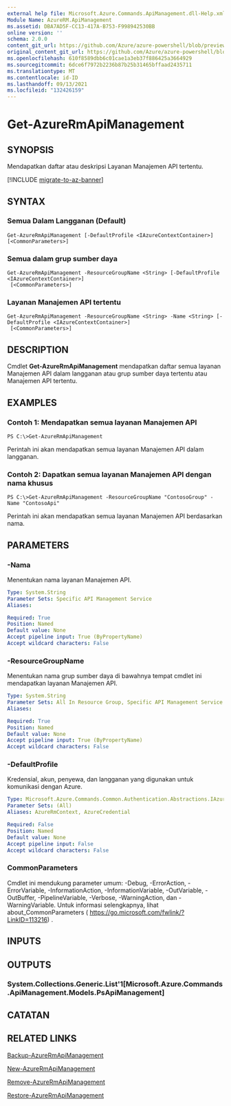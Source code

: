 ```yaml
---
external help file: Microsoft.Azure.Commands.ApiManagement.dll-Help.xml
Module Name: AzureRM.ApiManagement
ms.assetid: DBA7AD5F-CC13-417A-B753-F998942530BB
online version: ''
schema: 2.0.0
content_git_url: https://github.com/Azure/azure-powershell/blob/preview/src/ResourceManager/ApiManagement/Commands.ApiManagement/help/Get-AzureRmApiManagement.md
original_content_git_url: https://github.com/Azure/azure-powershell/blob/preview/src/ResourceManager/ApiManagement/Commands.ApiManagement/help/Get-AzureRmApiManagement.md
ms.openlocfilehash: 610f8589dbb6c01cae1a3eb37f886425a3664929
ms.sourcegitcommit: 6dce6f7972b2236b87b25b31465bffaad2435711
ms.translationtype: MT
ms.contentlocale: id-ID
ms.lasthandoff: 09/13/2021
ms.locfileid: "132426159"
---
```

# Get-AzureRmApiManagement

## SYNOPSIS
Mendapatkan daftar atau deskripsi Layanan Manajemen API tertentu.

[!INCLUDE [migrate-to-az-banner](../../includes/migrate-to-az-banner.md)]

## SYNTAX

### Semua Dalam Langganan (Default)
```
Get-AzureRmApiManagement [-DefaultProfile <IAzureContextContainer>] [<CommonParameters>]
```

### Semua dalam grup sumber daya
```
Get-AzureRmApiManagement -ResourceGroupName <String> [-DefaultProfile <IAzureContextContainer>]
 [<CommonParameters>]
```

### Layanan Manajemen API tertentu
```
Get-AzureRmApiManagement -ResourceGroupName <String> -Name <String> [-DefaultProfile <IAzureContextContainer>]
 [<CommonParameters>]
```

## DESCRIPTION
Cmdlet **Get-AzureRmApiManagement** mendapatkan daftar semua layanan Manajemen API dalam langganan atau grup sumber daya tertentu atau Manajemen API tertentu.

## EXAMPLES

### Contoh 1: Mendapatkan semua layanan Manajemen API
```
PS C:\>Get-AzureRmApiManagement
```

Perintah ini akan mendapatkan semua layanan Manajemen API dalam langganan.

### Contoh 2: Dapatkan semua layanan Manajemen API dengan nama khusus
```
PS C:\>Get-AzureRmApiManagement -ResourceGroupName "ContosoGroup" -Name "ContosoApi"
```

Perintah ini akan mendapatkan semua layanan Manajemen API berdasarkan nama.

## PARAMETERS

### -Nama
Menentukan nama layanan Manajemen API.

```yaml
Type: System.String
Parameter Sets: Specific API Management Service
Aliases: 

Required: True
Position: Named
Default value: None
Accept pipeline input: True (ByPropertyName)
Accept wildcard characters: False
```

### -ResourceGroupName
Menentukan nama grup sumber daya di bawahnya tempat cmdlet ini mendapatkan layanan Manajemen API.

```yaml
Type: System.String
Parameter Sets: All In Resource Group, Specific API Management Service
Aliases: 

Required: True
Position: Named
Default value: None
Accept pipeline input: True (ByPropertyName)
Accept wildcard characters: False
```

### -DefaultProfile
Kredensial, akun, penyewa, dan langganan yang digunakan untuk komunikasi dengan Azure.

```yaml
Type: Microsoft.Azure.Commands.Common.Authentication.Abstractions.IAzureContextContainer
Parameter Sets: (All)
Aliases: AzureRmContext, AzureCredential

Required: False
Position: Named
Default value: None
Accept pipeline input: False
Accept wildcard characters: False
```

### CommonParameters
Cmdlet ini mendukung parameter umum: -Debug, -ErrorAction, -ErrorVariable, -InformationAction, -InformationVariable, -OutVariable, -OutBuffer, -PipelineVariable, -Verbose, -WarningAction, dan -WarningVariable. Untuk informasi selengkapnya, lihat about_CommonParameters ( https://go.microsoft.com/fwlink/?LinkID=113216) .

## INPUTS

## OUTPUTS

### System.Collections.Generic.List'1[Microsoft.Azure.Commands.ApiManagement.Models.PsApiManagement]

## CATATAN

## RELATED LINKS

[Backup-AzureRmApiManagement](./Backup-AzureRmApiManagement.md)

[New-AzureRmApiManagement](./New-AzureRmApiManagement.md)

[Remove-AzureRmApiManagement](./Remove-AzureRmApiManagement.md)

[Restore-AzureRmApiManagement](./Restore-AzureRmApiManagement.md)


